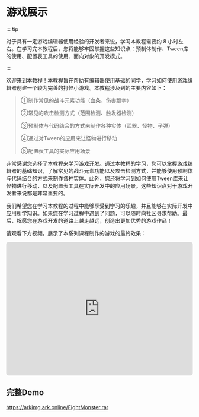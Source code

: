 # 游戏展示

::: tip

对于具有一定游戏编辑器使用经验的开发者来说，学习本教程需要约 8 小时左右。在学习完本教程后，您将能够牢固掌握这些知识点：预制体制作、Tween库的使用、配置表工具的使用、面向对象的开发模式。

:::

欢迎来到本教程！本教程旨在帮助有编辑器使用基础的同学，学习如何使用游戏编辑器创建一个较为完善的打怪小游戏。本教程涉及到的主要内容如下：

> ①制作常见的战斗元素功能（血条、伤害飘字）
>
> ②常见的攻击检测方式（范围检测、触发器检测）
>
> ③预制体与代码结合的方式来制作各种实体（武器、怪物、子弹）
>
> ④通过对Tween的应用来让怪物进行移动
>
> ⑤配置表工具的实际应用场景

非常感谢您选择了本教程来学习游戏开发。通过本教程的学习，您可以掌握游戏编辑器的基础知识，了解常见的战斗元素功能以及攻击检测方式，并能够使用预制体与代码结合的方式来制作各种实体。此外，您还将学习到如何使用Tween库来让怪物进行移动，以及配置表工具在实际开发中的应用场景。这些知识点对于游戏开发者来说都是非常重要的。

我们希望您在学习本教程的过程中能够享受到学习的乐趣，并且能够在实际开发中应用所学知识。如果您在学习过程中遇到了问题，可以随时向社区寻求帮助。最后，祝愿您在游戏开发的道路上越走越远，创造出更加优秀的游戏作品！

请观看下方视频，展示了本系列课程制作的游戏的最终效果：

<iframe sandbox="allow-scripts allow-downloads allow-same-origin allow-popups allow-presentation allow-forms" frameborder="0" draggable="false" allowfullscreen="" allow="encrypted-media;" referrerpolicy="" aha-samesite="" class="iframe-loaded" src="https://player.bilibili.com/player.html?aid=743808713&bvid=BV1Sk4y1G7bC&cid=1208107249&page=1" style="border-radius: 7px; width: 100%; height: 360px;"></iframe>

## 完整Demo
https://arkimg.ark.online/FightMonster.rar
